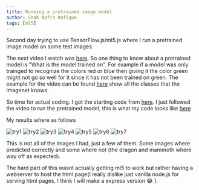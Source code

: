 ```yaml
---
title: Running a pretrained image model 
author: Shah Nafis Rafique
tags: [ml5]
---
```


Second day trying to use TensorFlow.js/ml5.js where I run a pretrained image
model on some test images.

<!--truncate-->

The next video I watch was
[here](https://www.youtube.com/watch?v=yNkAuWz5lnY&list=PLRqwX-V7Uu6YPSwT06y_AEYTqIwbeam3y).
So one thing to know about a pretrained model is "What is the model trained on".
For example if a model was only trainged to recognize the colors red or blue
then giving it the color green might not go so well for it since it has not been
trained on green. The example for the video can be found
[here](https://github.com/ml5js/ml5-library/blob/a7ef75408d35e9dd1b89f3d4bcb36783cb966590/src/utils/IMAGENET_CLASSES.js)
show all the classes that the imagenet knows.

So time for actual coding. I got the starting code from
[here](https://github.com/CodingTrain/website/tree/master/learning/ml5/1.1_image_classification/P5).
I just followed the video to run the pretrained model, this is what my code
looks like
[here](https://github.com/ShahNafis/tensorflow.js/tree/master/src/tutorial/Image_Classification_with_MobileNet)

My results where as follows

![try1](/img/tutorial/pretrained_image_model/try1.PNG)
![try2](/img/tutorial/pretrained_image_model/try2.PNG)
![try3](/img/tutorial/pretrained_image_model/try3.PNG)
![try4](/img/tutorial/pretrained_image_model/try4.PNG)
![try5](/img/tutorial/pretrained_image_model/try5.PNG)
![try6](/img/tutorial/pretrained_image_model/try6.PNG)
![try7](/img/tutorial/pretrained_image_model/try7.PNG)

This is not all of the images I had, just a few of them. Some images where
predicted correctly and some where not (the dragon and mammoth where way off as
expected).

The hard part of this wasnt actually getting ml5 to work but rather having a
webserver to host the html page(I really dislike just vanilla node.js for
serving html pages, I think I will make a express version 😂 ).
